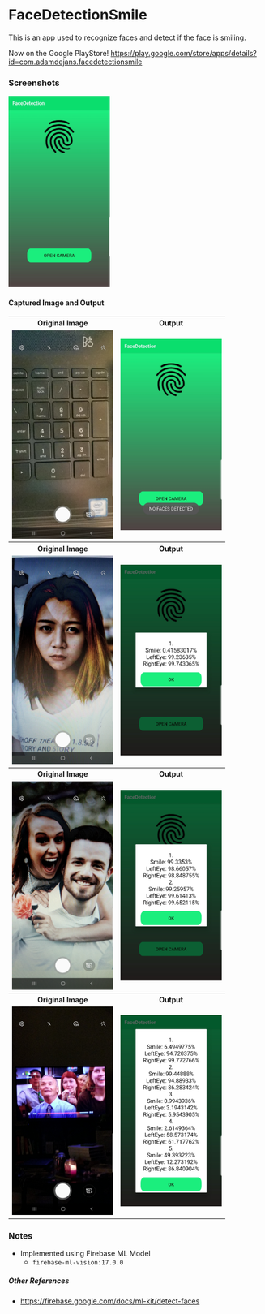 # FaceDetectionSmile
This is an app used to recognize faces and detect if the face is smiling.

Now on the Google PlayStore! https://play.google.com/store/apps/details?id=com.adamdejans.facedetectionsmile

### Screenshots

<td><img src="screenshots/Screenshot_20191127-171430_FaceDetection.jpg" alt="drawing" width="200"/></td>

#### Captured Image and Output
<table>
 <tr>
  <th>Original Image</th>
  <th>Output</th>
 </tr>
 <tr>
  <td><img src="screenshots/Screenshot_20191127-171508_Camera.jpg" alt="drawing" width="200"/></td>
  <td><img src="screenshots/Screenshot_20191127-173419_FaceDetection-NO_FACES_DETECTED-Toast.jpg" alt="drawing" width="200"/></td>
 </tr>
 <tr>
  <th>Original Image</th>
  <th>Output</th>
 </tr>
 <tr>
  <td><img src="screenshots/Screenshot_20191127-202420_Camera.jpg" alt="drawing" width="200"/></td>
  <td><img src="screenshots/Screenshot_20191127-202435_FaceDetection.jpg" alt="drawing" width="200"/></td>
 </tr>
  <tr>
  <th>Original Image</th>
  <th>Output</th>
 </tr>
 <tr>
  <td><img src="screenshots/Screenshot_20191127-202301_Camera.jpg" alt="drawing" width="200"/></td>
  <td><img src="screenshots/Screenshot_20191127-202318_FaceDetection.jpg" alt="drawing" width="200"/></td>
 </tr>
 <tr>
  <th>Original Image</th>
  <th>Output</th>
 </tr>
 <tr>
  <td><img src="screenshots/Screenshot_20191127-195820_Camera.jpg" alt="drawing" width="200"/></td>
  <td><img src="screenshots/Screenshot_20191127-200020_FaceDetection.jpg" alt="drawing" width="200"/></td>
 </tr>
</table>

### Notes
 - Implemented using Firebase ML Model
   - `firebase-ml-vision:17.0.0`
 
##### Other References
 - https://firebase.google.com/docs/ml-kit/detect-faces
